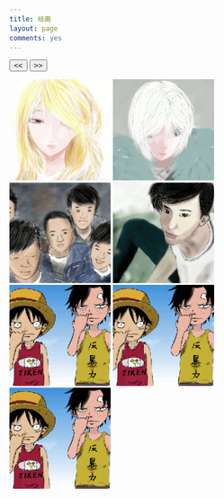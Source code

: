 ```yaml
---
title: 绘画
layout: page
comments: yes
---
```

<SCRIPT LANGUAGE="JavaScript" src="/media/draw/js/cloud-carousel.1.0.5.min.js"></SCRIPT>
<script>
$(document).ready(function(){
        // This initialises carousels on the container elements specified, in this case, carousel1.
        $("#carousel1").CloudCarousel(        
        {            
                xPos: 300,//调整与左边框的距离
                yPos: 50,//调整top 距离
                buttonLeft: $("#left-but"),//左转
                buttonRight: $("#right-but"),//右转
                altBox: $("#alt-text"),//图片alt属性值
                titleBox: $("#title-text"),//图片title值
                reflHeight:50,//图片倒影
                reflOpacity:0.5,//图片倒影的透明度
                reflGap:0,//图片与倒影的距离
                minScale:0.5,
                xRadius:0,//所有图片围城的圈的大小（平行）
                yRadius:50,//所有图片围城的圈的视角
                FPS: 30,//图片旋转缓冲的速度
                autoRotate: 'none',//默认的转动方向
                autoRotateDelay: 2500,//默认图片的停留时间毫秒算
                speed:0.2,//图片旋转的速度
                mouseWheel: true,
                bringToFront: true
        }
        );
});

</script>
<div id = "carousel1">            
<div id="nav-buts">
        <input id="right-but" type="button" value="<<" />
        <input id="left-but"  type="button" value=">>" />
</div>

<a href="/draw/2014-02-06"><img class = "cloudcarousel" src="/media/draw/image/small/2014-02-06_small.gif" alt="Flag 1 Description" title="Flag 1 Title" width="180px"/></a>
<a href="/draw/2014-02-06-01"><img class = "cloudcarousel" src="/media/draw/image/small/2014-02-06-01_small.gif" alt="Flag 2 Description" title="Flag 2 Title" width="180px"/></a>
<a href="/draw/2014-02-03-02"><img class = "cloudcarousel" src="/media/draw/image/small/2014-02-03-02_small.gif" alt="Flag 3 Description" title="Flag 3 Title" width="180px"/></a>
<a href="/draw/2014-02-03"><img class = "cloudcarousel" src="/media/draw/image/small/2014-02-03_small.gif" alt="Flag 4 Description" title="Flag 4 Title" width="180px"/></a>
<a href="/draw/2014-01-21"><img class = "cloudcarousel" src="/media/draw/image/small/2014-01-21_small.gif" alt="Flag 4 Description" title="Flag 4 Title" width="180px"/></a>
<a href="/draw/2014-01-21"><img class = "cloudcarousel" src="/media/draw/image/small/2014-01-21_small.gif" alt="Flag 4 Description" title="Flag 4 Title" width="180px"/></a>
<a href="/draw/2014-01-21"><img class = "cloudcarousel" src="/media/draw/image/small/2014-01-21_small.gif" alt="Flag 4 Description" title="Flag 4 Title" width="180px"/></a>
</div>
<p id="title-text"></p>
